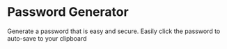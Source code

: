 # Password Generator
 Generate a password that is easy and secure. Easily click the password to auto-save to your clipboard
